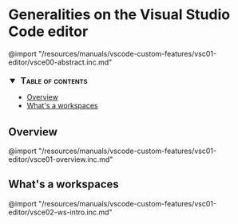 # Generalities on the Visual Studio Code editor

@import "/resources/manuals/vscode-custom-features/vsc01-editor/vsce00-abstract.inc.md"

<div id="toc_anchor"></div>

<!-- @import "[TOC]" {cmd="toc" depthFrom=2 depthTo=6 orderedList=false} -->
<details open style="margin: 14pt 0pt 24pt 10pt" >
<summary style="margin-left: -8pt; font-weight: bold; font-size: larger; font-variant: small-caps">
<span style="margin-left: 3pt">Table of contents<span></summary>

<!-- code_chunk_output -->

- [Overview](#overview)
- [What's a workspaces](#whats-a-workspaces)

<!-- /code_chunk_output -->

</details>

## Overview

@import "/resources/manuals/vscode-custom-features/vsc01-editor/vsce01-overview.inc.md"

## What's a workspaces

@import "/resources/manuals/vscode-custom-features/vsc01-editor/vsce02-ws-intro.inc.md"
